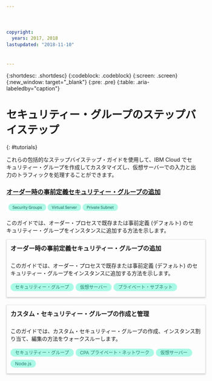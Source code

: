 ```yaml
---



copyright:
  years: 2017, 2018
lastupdated: "2018-11-10"


---
```


{:shortdesc: .shortdesc}
{:codeblock: .codeblock}
{:screen: .screen}
{:new_window: target="_blank"}
{:pre: .pre}
{:table: .aria-labeledby="caption"}

# セキュリティー・グループのステップバイステップ
{: #tutorials}

これらの包括的なステップバイステップ・ガイドを使用して、IBM Cloud でセキュリティー・グループを作成してカスタマイズし、仮想サーバーでの入力と出力のトラフィックを処理することができます。 

### [オーダー時の事前定義セキュリティー・グループの追加](add-existing-sg.html)
<img src="images/tutorial-reqs.png" alt="図面" style="width: 300px;"/>

このガイドでは、オーダー・プロセスで既存または事前定義 (デフォルト) のセキュリティー・グループをインスタンスに追加する方法を示します。


<style>
    .solutionBox {
        margin: 0 10px 20px 0 !important;
        padding: 10px !important;
        width: 100% !important;
        border: 1px #dfe3e6 solid !important;
        box-shadow: 0px 2px 4px 0px rgba(0,0,0,0.2) !important;
    }
    .solutionBoxContainer {
    }
    .solutionBoxTitle {
      margin: 0rem !important;
      font-size: 16px !important;
      margin-bottom: 10px !important;
      font-weight: 600 !important;
    }
    .tag-filter.category {
        background: #aaf9e6 !important;
        color: #238070 !important;
    }
    .tag-filter {
        padding: 3px 12px !important;
        font-size: 12px !important;
        margin-right: 1px !important;
        border-radius: 10px !important;
        white-space: nowrap !important;
        line-height: 1.8rem !important;
    }
    .solutionBoxDescription {
        display:flex !important;
        flex-wrap: wrap !important;
    }
   .solutionBoxTitle a {
      text-decoration-line:none !important;
    }
    .descriptionContainer {
        flex-grow: 1 !important;
        width: 200px !important;
    }
    .architectureDiagramContainer {
        width: 300px !important;
        padding: 0 10px !important;
    }
    .architectureDiagram {
        max-height: 200px !important;
        padding: 5px !important;
    }
</style>

<div class = "solutionBox">
        <h3 id="scalable-webapp-kubernetes.html" class="solutionBoxTitle">
            <a href = "add-existing-sg.html">オーダー時の事前定義セキュリティー・グループの追加</a>
        </h3>
        <div class="solutionBoxDescription">
            <div class="descriptionContainer">
                <p>このガイドでは、オーダー・プロセスで既存または事前定義 (デフォルト) のセキュリティー・グループをインスタンスに追加する方法を示します。</p>
                    <span class="tag-filter category">セキュリティー・グループ</span>
                    <span class="tag-filter category">仮想サーバー</span>
                    <span class="tag-filter category">プライベート・サブネット</span>
    </div>
  </div>
  </div>

<div class = "solutionBoxContainer">
    <div class = "solutionBox">
        <h3 id="custom-security-group.html" class="solutionBoxTitle">
            <a href = "custom-security-group.html">カスタム・セキュリティー・グループの作成と管理</a>
        </h3>
        <div class="solutionBoxDescription">
            <div class="descriptionContainer">
                <p>このガイドでは、カスタム・セキュリティー・グループの作成、インスタンス割り当て、編集の方法をウォークスルーします。</p>
                 <span class="tag-filter category">セキュリティー・グループ</span>
                 <span class="tag-filter category">CPA プライベート・ネットワーク</span>
                 <span class="tag-filter category">仮想サーバー</span>
                 <span class="tag-filter category">Node.js</span>
    </div>
 </div>
 </div>
    </div>
